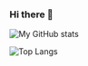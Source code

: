 ### Hi there 👋

![My GitHub stats](https://github-readme-stats.vercel.app/api?username=jesusd63&show_icons=true&theme=highcontrast)

![Top Langs](https://github-readme-stats.vercel.app/api/top-langs/?username=jesusd63&layout=compact)


<!--
**jesusd63/jesusd63** is a ✨ _special_ ✨ repository because its `README.md` (this file) appears on your GitHub profile.

Here are some ideas to get you started:

- 🔭 I’m currently working on ...
- 🌱 I’m currently learning ...
- 👯 I’m looking to collaborate on ...
- 🤔 I’m looking for help with ...
- 💬 Ask me about ...
- 📫 How to reach me: ...
- 😄 Pronouns: ...
- ⚡ Fun fact: ...
-->

